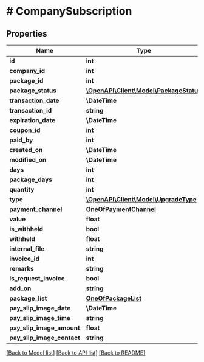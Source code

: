 # # CompanySubscription

## Properties

Name | Type | Description | Notes
------------ | ------------- | ------------- | -------------
**id** | **int** |  | [optional]
**company_id** | **int** |  | [optional]
**package_id** | **int** |  | [optional]
**package_status** | [**\OpenAPI\Client\Model\PackageStatus**](PackageStatus.md) |  | [optional]
**transaction_date** | **\DateTime** |  | [optional]
**transaction_id** | **string** |  | [optional]
**expiration_date** | **\DateTime** |  | [optional]
**coupon_id** | **int** |  | [optional]
**paid_by** | **int** |  | [optional]
**created_on** | **\DateTime** |  | [optional]
**modified_on** | **\DateTime** |  | [optional]
**days** | **int** |  | [optional]
**package_days** | **int** |  | [optional]
**quantity** | **int** |  | [optional]
**type** | [**\OpenAPI\Client\Model\UpgradeType**](UpgradeType.md) |  | [optional]
**payment_channel** | [**OneOfPaymentChannel**](OneOfPaymentChannel.md) |  | [optional]
**value** | **float** |  | [optional]
**is_withheld** | **bool** |  | [optional]
**withheld** | **float** |  | [optional]
**internal_file** | **string** |  | [optional]
**invoice_id** | **int** |  | [optional]
**remarks** | **string** |  | [optional]
**is_request_invoice** | **bool** |  | [optional]
**add_on** | **string** |  | [optional]
**package_list** | [**OneOfPackageList**](OneOfPackageList.md) |  | [optional]
**pay_slip_image_date** | **\DateTime** |  | [optional]
**pay_slip_image_time** | **string** |  | [optional]
**pay_slip_image_amount** | **float** |  | [optional]
**pay_slip_image_contact** | **string** |  | [optional]

[[Back to Model list]](../../README.md#models) [[Back to API list]](../../README.md#endpoints) [[Back to README]](../../README.md)
